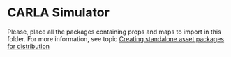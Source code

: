 CARLA Simulator
===============

Please, place all the packages containing props and maps to import in this folder. For more information, see topic [Creating standalone asset packages for distribution](https://carla.readthedocs.io/en/latest/asset_packages_for_dist/)
